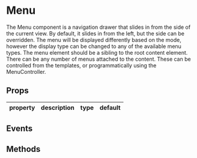 # Menu

The Menu component is a navigation drawer that slides in from the side of the current view.
By default, it slides in from the left, but the side can be overridden.
The menu will be displayed differently based on the mode, however the display type can be changed to any of the available menu types.
The menu element should be a sibling to the root content element.
There can be any number of menus attached to the content.
These can be controlled from the templates, or programmatically using the MenuController.

## Props

| property | description | type | default |
|----------|-------------|------|---------|

## Events

## Methods
